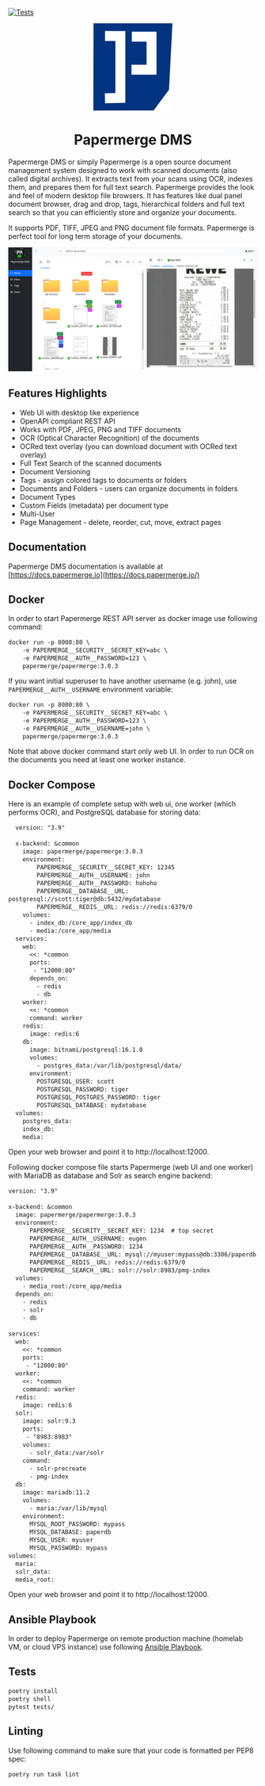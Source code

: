 [![Tests](https://github.com/papermerge/papermerge-core/actions/workflows/tests.yml/badge.svg)](https://github.com/papermerge/papermerge-core/actions/workflows/tests.yml)


<p align="center">
<img src="./artwork/logo-w160px.png" />
</p>
<h1 align="center">Papermerge DMS</h1>

Papermerge DMS or simply Papermerge is a open source document management system
designed to work with scanned documents (also called digital archives). It
extracts text from your scans using OCR, indexes
them, and prepares them for full text search. Papermerge provides the look and feel
of modern desktop file browsers. It has features like dual panel document
browser, drag and drop, tags, hierarchical folders and full text search so that
you can efficiently store and organize your documents.

It supports PDF, TIFF, JPEG and PNG document file formats.
Papermerge is perfect tool for long term storage of your documents.

<p align="center">
<img src="./artwork/papermerge3.png" />
</p>

## Features Highlights

* Web UI with desktop like experience
* OpenAPI compliant REST API
* Works with PDF, JPEG, PNG and TIFF documents
* OCR (Optical Character Recognition) of the documents
* OCRed text overlay (you can download document with OCRed text overlay)
* Full Text Search of the scanned documents
* Document Versioning
* Tags - assign colored tags to documents or folders
* Documents and Folders - users can organize documents in folders
* Document Types
* Custom Fields (metadata) per document type
* Multi-User
* Page Management - delete, reorder, cut, move, extract pages

## Documentation

Papermerge DMS documentation is available at [https://docs.papermerge.io](https://docs.papermerge.io/)

## Docker

In order to start Papermerge REST API server as docker image use following command:

    docker run -p 8000:80 \
        -e PAPERMERGE__SECURITY__SECRET_KEY=abc \
        -e PAPERMERGE__AUTH__PASSWORD=123 \
        papermerge/papermerge:3.0.3


If you want initial superuser to have another username (e.g. john), use
`PAPERMERGE__AUTH__USERNAME` environment variable:

    docker run -p 8000:80 \
        -e PAPERMERGE__SECURITY__SECRET_KEY=abc \
        -e PAPERMERGE__AUTH__PASSWORD=123 \
        -e PAPERMERGE__AUTH__USERNAME=john \
        papermerge/papermerge:3.0.3

Note that above docker command start only web UI. In order to run OCR on the documents you need at least one
worker instance.

## Docker Compose

Here is an example of complete setup with web ui, one worker (which performs OCR), and PostgreSQL database for
storing data:

      version: "3.9"

      x-backend: &common
        image: papermerge/papermerge:3.0.3
        environment:
            PAPERMERGE__SECURITY__SECRET_KEY: 12345
            PAPERMERGE__AUTH__USERNAME: john
            PAPERMERGE__AUTH__PASSWORD: hohoho
            PAPERMERGE__DATABASE__URL: postgresql://scott:tiger@db:5432/mydatabase
            PAPERMERGE__REDIS__URL: redis://redis:6379/0
        volumes:
          - index_db:/core_app/index_db
          - media:/core_app/media
      services:
        web:
          <<: *common
          ports:
           - "12000:80"
          depends_on:
            - redis
            - db
        worker:
          <<: *common
          command: worker
        redis:
          image: redis:6
        db:
          image: bitnami/postgresql:16.1.0
          volumes:
            - postgres_data:/var/lib/postgresql/data/
          environment:
            POSTGRESQL_USER: scott
            POSTGRESQL_PASSWORD: tiger
            POSTGRESQL_POSTGRES_PASSWORD: tiger
            POSTGRESQL_DATABASE: mydatabase
      volumes:
        postgres_data:
        index_db:
        media:

Open your web browser and point it to http://localhost:12000.

Following docker compose file starts Papermerge (web UI and one worker) with
MariaDB as database and Solr as search engine backend:

    version: "3.9"

    x-backend: &common
      image: papermerge/papermerge:3.0.3
      environment:
          PAPERMERGE__SECURITY__SECRET_KEY: 1234  # top secret
          PAPERMERGE__AUTH__USERNAME: eugen
          PAPERMERGE__AUTH__PASSWORD: 1234
          PAPERMERGE__DATABASE__URL: mysql://myuser:mypass@db:3306/paperdb
          PAPERMERGE__REDIS__URL: redis://redis:6379/0
          PAPERMERGE__SEARCH__URL: solr://solr:8983/pmg-index
      volumes:
        - media_root:/core_app/media
      depends_on:
        - redis
        - solr
        - db

    services:
      web:
        <<: *common
        ports:
         - "12000:80"
      worker:
        <<: *common
        command: worker
      redis:
        image: redis:6
      solr:
        image: solr:9.3
        ports:
         - "8983:8983"
        volumes:
          - solr_data:/var/solr
        command:
          - solr-precreate
          - pmg-index
      db:
        image: mariadb:11.2
        volumes:
          - maria:/var/lib/mysql
        environment:
          MYSQL_ROOT_PASSWORD: mypass
          MYSQL_DATABASE: paperdb
          MYSQL_USER: myuser
          MYSQL_PASSWORD: mypass
    volumes:
      maria:
      solr_data:
      media_root:

Open your web browser and point it to http://localhost:12000.

## Ansible Playbook

In order to deploy Papermerge on remote production machine (homelab VM, or cloud VPS instance)
use following [Ansible Playbook](https://github.com/papermerge/ansible).

## Tests

    poetry install
    poetry shell
    pytest tests/

## Linting

Use following command to make sure that your code is formatted per PEP8 spec:

    poetry run task lint
